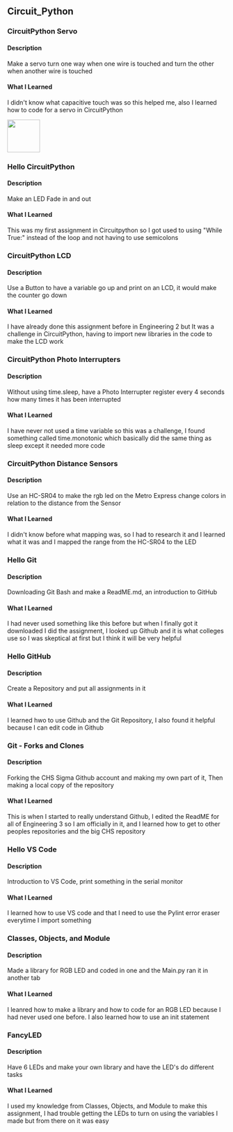 ## Circuit_Python

### CircuitPython Servo
#### Description
Make a servo turn one way when one wire is touched and turn the other when another wire is touched
#### What I Learned
I didn't know what capacitive touch was so this helped me, also I learned how to code for a servo in CircuitPython

<img src="Circuit_Python/Media/Servo_bb.png" width="75">

### Hello CircuitPython
#### Description
Make an LED Fade in and out
#### What I Learned
This was my first assignment in Circuitpython so I got used to using "While True:" instead of the loop and not having to use semicolons
### CircuitPython LCD
#### Description
Use a Button to have a variable go up and print on an LCD, it would make the counter go down
#### What I Learned
I have already done this assignment before in Engineering 2 but It was a challenge in CircuitPython, having to import new libraries in the code to make the LCD work
### CircuitPython Photo Interrupters
#### Description
Without using time.sleep, have a Photo Interrupter register every 4 seconds how many times it has been interrupted
#### What I Learned
I have never not used a time variable so this was a challenge, I found something called time.monotonic which basically did the same thing as sleep except it needed more code
### CircuitPython Distance Sensors
#### Description
Use an HC-SR04 to make the rgb led on the Metro Express change colors in relation to the distance from the Sensor
#### What I Learned
I didn't know before what mapping was, so I had to research it and I learned what it was and I mapped the range from the HC-SR04 to the LED
### Hello Git
#### Description
Downloading Git Bash and make a ReadME.md, an introduction to GitHub
#### What I Learned
I had never used something like this before but when I finally got it downloaded I did the assignment, I looked up Github and it is what colleges use so I was skeptical at first but I think it will be very helpful
### Hello GitHub
#### Description
Create a Repository and put all assignments in it
#### What I Learned
I learned hwo to use Github and the Git Repository, I also found it helpful because I can edit code in Github
### Git - Forks and Clones
#### Description
Forking the CHS Sigma Github account and making my own part of it, Then making a local copy of the repository
#### What I Learned
This is when I started to really understand Github, I edited the ReadME for all of Engineering 3 so I am officially in it, and I learned how to get to other peoples repositories and the big CHS repository
### Hello VS Code
#### Description
Introduction to VS Code, print something in the serial monitor
#### What I Learned
I learned how to use VS code and that I need to use the Pylint error eraser everytime I import something
### Classes, Objects, and Module
#### Description
Made a library for RGB LED and coded in one and the Main.py ran it in another tab
#### What I Learned
I leanred how to make a library and how to code for an RGB LED because I had never used one before. I also learned how to use an init statement
### FancyLED
#### Description
Have 6 LEDs and make your own library and have the LED's do different tasks 
#### What I Learned
I used my knowledge from Classes, Objects, and Module to make this assignment, I had trouble getting the LEDs to turn on using the variables I made but from there on it was easy
